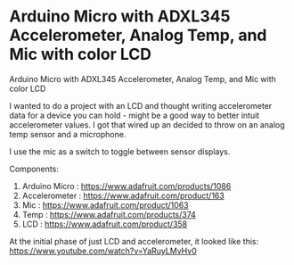 Arduino Micro with ADXL345 Accelerometer, Analog Temp, and Mic with color LCD
===============================

Arduino Micro with ADXL345 Accelerometer, Analog Temp, and Mic with color LCD


I wanted to do a project with an LCD and thought writing accelerometer data for a device you can hold - might be a good way to better intuit accelerometer values.
I got that wired up an decided to throw on an analog temp sensor and a microphone.

I use the mic as a switch to toggle between sensor displays.

Components:

 1. Arduino Micro : https://www.adafruit.com/products/1086
 2. Accelerometer : https://www.adafruit.com/product/163
 3. Mic : https://www.adafruit.com/product/1063
 4. Temp : https://www.adafruit.com/products/374
 5. LCD :  https://www.adafruit.com/product/358

At the initial phase of just LCD and accelerometer, it looked like this:
https://www.youtube.com/watch?v=YaRuyLMvHv0

